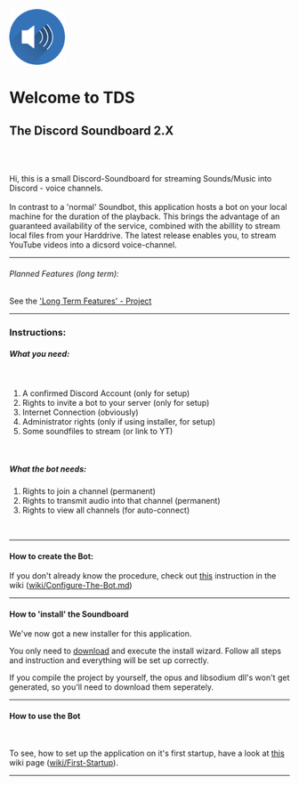 
<img src="DiscordBot/res/speaker.png" alt="drawing" style="width:100px;"/>


# Welcome to TDS <br> 
## **T**he **D**iscord **S**oundboard 2.X

<br><br>

Hi, 
this is a small Discord-Soundboard for streaming Sounds/Music into Discord - voice channels.
<br>
<br>
In contrast to a 'normal' Soundbot, this application hosts a bot on your local machine for the duration of the playback.
This brings the advantage of an guaranteed availability of the service, combined with the abillity to stream local files from your Harddrive. The latest release enables you, to stream YouTube videos into a dicsord voice-channel.
<br>

---

###### Planned Features (long term):

See the ['Long Term Features' - Project](https://github.com/Mayerch1/TheDiscordSoundboard/projects/2)

---

### Instructions:


##### What you need:
<br/>

1. A confirmed Discord Account (only for setup)
2. Rights to invite a bot to your server (only for setup)
3. Internet Connection (obviously)
4. Administrator rights (only if using installer, for setup)
4. Some soundfiles to stream (or link to YT)

<br/>

##### What the bot needs:

1. Rights to join a channel (permanent)
2. Rights to transmit audio into that channel (permanent)
3. Rights to view all channels (for auto-connect)
<br>

---
#### How to create the Bot:

If you don't already know the procedure, check out [this](https://github.com/Mayerch1/TheDiscordSoundboard/wiki/Configure-The-Bot) instruction in the wiki ([wiki/Configure-The-Bot.md](https://github.com/Mayerch1/TheDiscordSoundboard/wiki/Configure-The-Bot))

---

#### How to 'install' the Soundboard

We've now got a new installer for this application.

You only need to [download](https://github.com/Mayerch1/TheDiscordSoundboard/releases/latest) and execute the install wizard.
Follow all steps and instruction and everything will be set up correctly.


If you compile the project by yourself, the opus and libsodium dll's won't get generated, so you'll need to download them seperately.

---

#### How to use the Bot
<br>

To see, how to set up the application on it's first startup, have a look at [this](https://github.com/Mayerch1/TheDiscordSoundboard/wiki/First-Startup) wiki page ([wiki/First-Startup](https://github.com/Mayerch1/TheDiscordSoundboard/wiki/First-Startup)).


---
